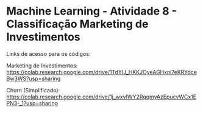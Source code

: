 # Machine Learning - Atividade  8 - Classificação Marketing de Investimentos


Links de acesso para os códigos:

Marketing de Investimentos:
https://colab.research.google.com/drive/1TdYlJ_HKKJOyeAGHxni7eKRYdceBw3WS?usp=sharing

Churn (Simplificado):
https://colab.research.google.com/drive/1j_wxvIWY2RqqmyAzEpucvWCx1EPN3-_1?usp=sharing
